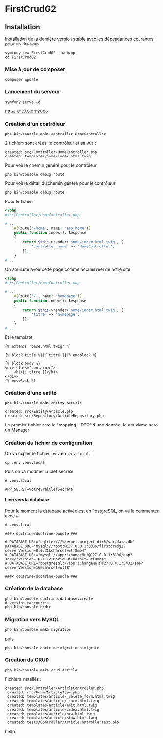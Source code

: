 # FirstCrudG2

## Installation

Installation de la dernière version stable avec les dépendances courantes pour un site web

    symfony new FirstCrudG2 --webapp
    cd FirstCrudG2

### Mise à jour de composer

    composer update

### Lancement du serveur

    symfony serve -d

https://127.0.0.1:8000

### Création d'un contrôleur

    php bin/console make:controller HomeController

2 fichiers sont créés, le contrôleur et sa vue :

    created: src/Controller/HomeController.php
    created: templates/home/index.html.twig

Pour voir le chemin généré pour le contrôleur

    php bin/console debug:route

Pour voir le détail du chemin généré pour le contrôleur

    php bin/console debug:route

Pour le fichier

```php
<?php
#src/Controller/HomeController.php

# ...
    #[Route('/home', name: 'app_home')]
    public function index(): Response
    {
        return $this->render('home/index.html.twig', [
            'controller_name' => 'HomeController',
        ]);
    }
# ...
```

On souhaite avoir cette page comme accueil réel de notre site

```php
<?php
#src/Controller/HomeController.php

# ...
    #[Route('/', name: 'homepage')]
    public function index(): Response
    {
        return $this->render('home/index.html.twig', [
            'titre' => 'homepage',
        ]);
    }
# ...
```

Et le template

```twig
{% extends 'base.html.twig' %}

{% block title %}{{ titre }}{% endblock %}

{% block body %}
<div class="container">
    <h1>{{ titre }}</h1>
</div>
{% endblock %}

```

### Création d'une entité

    php bin/console make:entity Article

    created: src/Entity/Article.php
    created: src/Repository/ArticleRepository.php

Le premier fichier sera le "mapping - DTO" d'une donnée, le deuxième sera un Manager

### Création du fichier de configuration

On va copier le fichier `.env` en `.env.local` :

    cp .env .env.local

Puis on va modifier la clef secrète

```env
# .env.local

APP_SECRET=VotreVraiClefSecrete
```

#### Lien vers la database

Pour le moment la database activée est en PostgreSQL, on va la commenter avec #

```env
# .env.local

###> doctrine/doctrine-bundle ###

# DATABASE_URL="sqlite:///%kernel.project_dir%/var/data.db"
DATABASE_URL="mysql://root:@127.0.0.1:3306/firstcrudg2?serverVersion=8.0.31&charset=utf8mb4"
# DATABASE_URL="mysql://app:!ChangeMe!@127.0.0.1:3306/app?serverVersion=10.11.2-MariaDB&charset=utf8mb4"
# DATABASE_URL="postgresql://app:!ChangeMe!@127.0.0.1:5432/app?serverVersion=16&charset=utf8"

###< doctrine/doctrine-bundle ###
```

### Création de la database

    php bin/console doctrine:database:create
    # version raccourcie
    php bin/console d:d:c

### Migration vers MySQL

    php bin/console make:migration

puis

    php bin/console doctrine:migrations:migrate

### Création du CRUD

    php bin/console make:crud Article

Fichiers installés :

```
created: src/Controller/ArticleController.php
 created: src/Form/ArticleType.php
 created: templates/article/_delete_form.html.twig
 created: templates/article/_form.html.twig
 created: templates/article/edit.html.twig
 created: templates/article/index.html.twig
 created: templates/article/new.html.twig
 created: templates/article/show.html.twig
 created: tests/Controller/ArticleControllerTest.php
```

hello